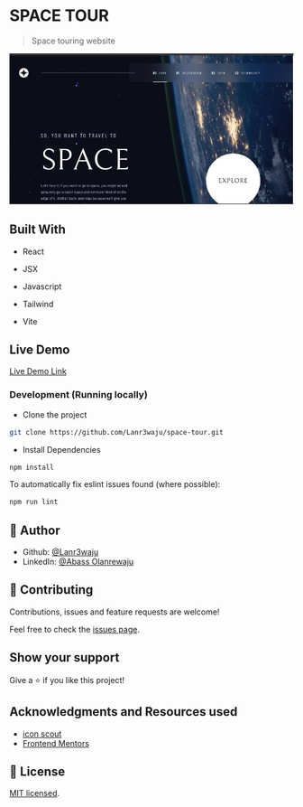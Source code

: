 # SPACE TOUR

> Space touring website

![screenshot](./public/images/preview.png)

## Built With

- React

- JSX

- Javascript

- Tailwind

- Vite

## Live Demo

[Live Demo Link](https://space-tourism-aaw.netlify.app/)

### Development (Running locally)

- Clone the project

```bash
git clone https://github.com/Lanr3waju/space-tour.git

```

- Install Dependencies

```bash
npm install
```

To automatically fix eslint issues found (where possible):

```bash
npm run lint
```

## 👤 Author

- Github: [@Lanr3waju](https://github.com/Lanr3waju>)
- LinkedIn: [@Abass Olanrewaju](https://www.linkedin.com/in/lanr3waju/)

## 🤝 Contributing

Contributions, issues and feature requests are welcome!

Feel free to check the [issues page](../../issues).

## Show your support

Give a ⭐️ if you like this project!

## Acknowledgments and Resources used

- [icon scout](https://iconscout.com/contributors/iqonic-design/)
- [Frontend Mentors](https://www.frontendmentor.io/challenges/space-tourism-multipage-website-gRWj1URZ3/hub)

## 📝 License

[MIT licensed](./LICENSE).
